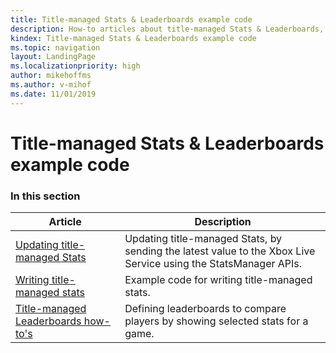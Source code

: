 ```yaml
---
title: Title-managed Stats & Leaderboards example code
description: How-to articles about title-managed Stats & Leaderboards, such as example code for tasks.
kindex: Title-managed Stats & Leaderboards example code
ms.topic: navigation
layout: LandingPage
ms.localizationpriority: high
author: mikehoffms
ms.author: v-mihof
ms.date: 11/01/2019
---
```


# Title-managed Stats & Leaderboards example code


### In this section

| Article | Description |
|---------|-------------|
| [Updating title-managed Stats](live-stats-tm-updating.md) | Updating title-managed Stats, by sending the latest value to the Xbox Live Service using the StatsManager APIs. |
| [Writing title-managed stats](live-writing-tm-stats.md) | Example code for writing title-managed stats. |
| [Title-managed Leaderboards how-to's](live-leaderboards-tm-howto.md) | Defining leaderboards to compare players by showing selected stats for a game. |
